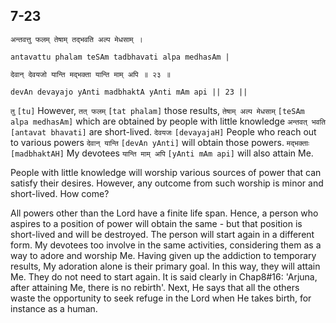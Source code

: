 ## 7-23


```shloka-sa
अन्तवत्तु फलम् तेषाम् तद्भवति अल्प मेधसाम् ।
```
```shloka-sa-hk
antavattu phalam teSAm tadbhavati alpa medhasAm |
```
```shloka-sa
देवान् देवयजो यान्ति मद्भक्ता यान्ति माम् अपि ॥ २३ ॥
```
```shloka-sa-hk
devAn devayajo yAnti madbhaktA yAnti mAm api || 23 ||
```

`तु` `[tu]` However, `तत् फलम्` `[tat phalam]` those results, `तेषाम् अल्प मेधसाम्` `[teSAm alpa medhasAm]` which are obtained by people with little knowledge `अन्तवत् भवति` `[antavat bhavati]` are short-lived. `देवयजः` `[devayajaH]` People who reach out to various powers `देवान् यान्ति` `[devAn yAnti]` will obtain those powers. `मद्भक्ताः` `[madbhaktAH]` My devotees `यान्ति माम् अपि` `[yAnti mAm api]` will also attain Me.

People with little knowledge will worship various sources of power that can satisfy their desires. However, any outcome from such worship is minor and short-lived. How come?



All powers other than the Lord have a finite life span. Hence, a person who aspires to a position of power will obtain the same - but that position is short-lived and will be destroyed. The person will start again in a different form. 
My devotees too involve in the same activities, considering them as a way to adore and worship Me. Having given up the addiction to temporary results, My adoration alone is their primary goal. In this way, they will attain Me. They do not need to start again. It is said clearly in Chap8#16: 'Arjuna, after attaining Me, there is no rebirth'.
Next, He says that all the others waste the opportunity to seek refuge in the Lord when He takes birth, for instance as a human.


